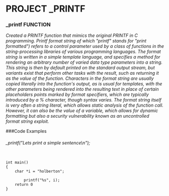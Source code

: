 #  PROJECT _PRINTF

### _printf FUNCTION

*Created a PRINTF function that mimics the original PRINTF in C programming.
Printf format string of which "printf" stands for "print formatted") refers to a
 control parameter used by a class of functions in the string-processing
 libraries of various programming languages. The format string is written in a
 simple template language, and specifies a method for rendering an arbitrary
number of varied data type parameters into a string. This string is then by
 default printed on the standard output stream, but variants exist that perform
 other tasks with the result, such as returning it as the value of the function.
 Characters in the format string are usually copied literally into the function's
 output, as is usual for templates, with the other parameters being rendered
 into the resulting text in place of certain placeholders  points marked by
format specifiers, which are typically introduced by a % character, though
syntax varies. The format string itself is very often a string literal, which
allows static analysis of the function call. However, it can also be the value
of a variable, which allows for dynamic formatting but also a security
vulnerability known as an uncontrolled format string exploit.*

###Code Examples

###### _printf("Lets print a simple sentence\n");

```#include <stdio.h>

int main()
{
    char *i = "holberton";

        printf("%s", i);
	return 0
}
```